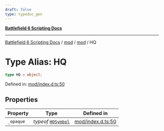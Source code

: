 ```yaml
---
draft: false
type: typedoc_gen
---
```


[**Battlefield 6 Scripting Docs**](../../../_index.md)

***

[Battlefield 6 Scripting Docs](../../../_index.md) / [mod](../../_index.md) / [mod](../_index.md) / HQ

# Type Alias: HQ

```ts
type HQ = object;
```

Defined in: [mod/index.d.ts:50](https://github.com/battlefield-portal-community/portal-docs/blob/ff09b2690670f74de7e97198022e5a97ff1161ff/generators/santiago/mod/index.d.ts#L50)

## Properties

| Property | Type | Defined in |
| ------ | ------ | ------ |
| <a id="_opaque"></a> `_opaque` | *typeof* [`HQSymbol`](../HQSymbol/_index.md) | [mod/index.d.ts:50](https://github.com/battlefield-portal-community/portal-docs/blob/ff09b2690670f74de7e97198022e5a97ff1161ff/generators/santiago/mod/index.d.ts#L50) |
